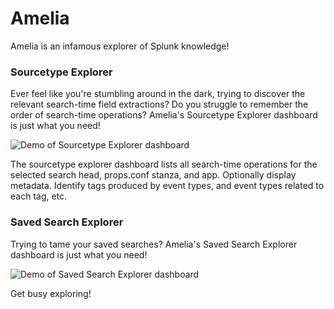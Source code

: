 
# Amelia

Amelia is an infamous explorer of Splunk knowledge!

### Sourcetype Explorer

Ever feel like you're stumbling around in the dark, trying to discover the relevant search-time field extractions? Do you struggle to remember the order of search-time operations? Amelia's Sourcetype Explorer dashboard is just what you need!

![Demo of Sourcetype Explorer dashboard](demo_sourcetype_explorer.gif)


The sourcetype explorer dashboard lists all search-time operations for the selected search head, props.conf stanza, and app. Optionally display metadata. Identify tags produced by event types, and event types related to each tag, etc.

### Saved Search Explorer

Trying to tame your saved searches? Amelia's Saved Search Explorer dashboard is just what you need!

![Demo of Saved Search Explorer dashboard](demo_saved_search_explorer.gif)

Get busy exploring!
